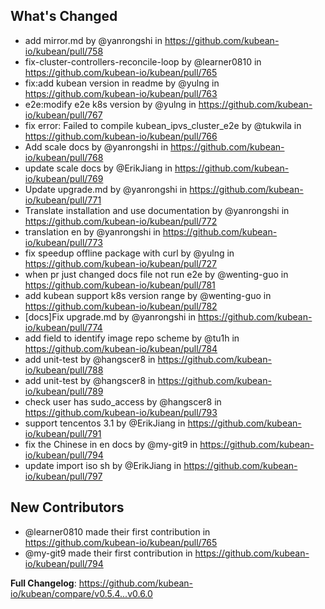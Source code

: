 ## What's Changed
* add mirror.md by @yanrongshi in https://github.com/kubean-io/kubean/pull/758
* fix-cluster-controllers-reconcile-loop by @learner0810 in https://github.com/kubean-io/kubean/pull/765
* fix:add kubean version in readme by @yulng in https://github.com/kubean-io/kubean/pull/763
* e2e:modify e2e k8s version by @yulng in https://github.com/kubean-io/kubean/pull/767
* fix error: Failed to compile kubean_ipvs_cluster_e2e by @tukwila in https://github.com/kubean-io/kubean/pull/766
* Add scale docs by @yanrongshi in https://github.com/kubean-io/kubean/pull/768
* update scale docs by @ErikJiang in https://github.com/kubean-io/kubean/pull/769
* Update upgrade.md by @yanrongshi in https://github.com/kubean-io/kubean/pull/771
* Translate installation and use documentation by @yanrongshi in https://github.com/kubean-io/kubean/pull/772
* translation en by @yanrongshi in https://github.com/kubean-io/kubean/pull/773
* fix speedup offline package with curl by @yulng in https://github.com/kubean-io/kubean/pull/727
* when pr just changed docs file not run e2e by @wenting-guo in https://github.com/kubean-io/kubean/pull/781
* add kubean support k8s version range by @wenting-guo in https://github.com/kubean-io/kubean/pull/782
* [docs]Fix upgrade.md by @yanrongshi in https://github.com/kubean-io/kubean/pull/774
* add field to identify image repo scheme by @tu1h in https://github.com/kubean-io/kubean/pull/784
* add unit-test by @hangscer8 in https://github.com/kubean-io/kubean/pull/788
* add unit-test by @hangscer8 in https://github.com/kubean-io/kubean/pull/789
* check user has sudo_access by @hangscer8 in https://github.com/kubean-io/kubean/pull/793
* support tencentos 3.1 by @ErikJiang in https://github.com/kubean-io/kubean/pull/791
* fix the Chinese  in en docs by @my-git9 in https://github.com/kubean-io/kubean/pull/794
* update import iso sh by @ErikJiang in https://github.com/kubean-io/kubean/pull/797

## New Contributors
* @learner0810 made their first contribution in https://github.com/kubean-io/kubean/pull/765
* @my-git9 made their first contribution in https://github.com/kubean-io/kubean/pull/794

**Full Changelog**: https://github.com/kubean-io/kubean/compare/v0.5.4...v0.6.0
